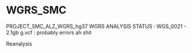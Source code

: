 # WGRS_SMC
PROJECT_SMC_ALZ_WGRS_hg37
WGRS ANALYSIS STATUS : WGS_0021 - 2.1gb g.vcf : probably errors
ah shit



Reanalysis
